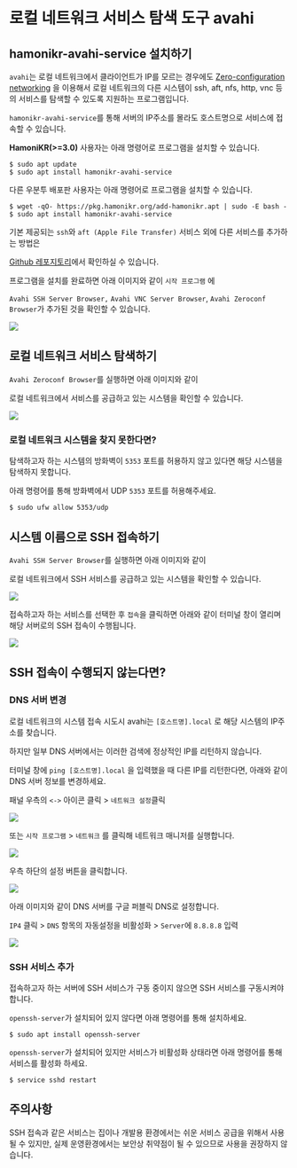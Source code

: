 # 로컬 네트워크 서비스 탐색 도구 avahi

## hamonikr-avahi-service 설치하기 <a href="#activitywatch" id="activitywatch"></a>

`avahi`는 로컬 네트워크에서 클라이언트가 IP를 모르는 경우에도 [Zero-configuration networking](https://en.wikipedia.org/wiki/Zero-configuration\_networking) 을 이용해서 로컬 네트워크의 다른 시스템이 ssh, aft, nfs, http, vnc 등의 서비스를 탐색할 수 있도록 지원하는 프로그램입니다.

`hamonikr-avahi-service`를 통해 서버의 IP주소를 몰라도 호스트명으로 서비스에 접속할 수 있습니다.

**HamoniKR(>=3.0)** 사용자는 아래 명령어로 프로그램을 설치할 수 있습니다.

```
$ sudo apt update
$ sudo apt install hamonikr-avahi-service
```

다른 우분투 배포판 사용자는 아래 명령어로 프로그램을 설치할 수 있습니다.

```
$ wget -qO- https://pkg.hamonikr.org/add-hamonikr.apt | sudo -E bash -
$ sudo apt install hamonikr-avahi-service
```

기본 제공되는 `ssh`와 `aft (Apple File Transfer)` 서비스 외에 다른 서비스를 추가하는 방법은

[Github 레포지토리](https://github.com/hamonikr/hamonikr-avahi-service)에서 확인하실 수 있습니다.‌

프로그램을 설치를 완료하면 아래 이미지와 같이 `시작 프로그램` 에&#x20;

`Avahi SSH Server Browser,` `Avahi VNC Server Browser`, `Avahi Zeroconf Browser`가 추가된 것을 확인할 수 있습니다.

![](<../.gitbook/assets/image (159).png>)



## 로컬 네트워크 서비스 탐색하기

`Avahi Zeroconf Browser`를 실행하면 아래 이미지와 같이

로컬 네트워크에서 서비스를 공급하고 있는 시스템을 확인할 수 있습니다.

![](<../.gitbook/assets/image (205).png>)

### 로컬 네트워크 시스템을 찾지 못한다면?

탐색하고자 하는 시스템의 방화벽이 `5353` 포트를 허용하지 않고 있다면 해당 시스템을 탐색하지 못합니다.

아래 명령어를 통해 방화벽에서 UDP `5353` 포트를 허용해주세요.

```
$ sudo ufw allow 5353/udp
```

## 시스템 이름으로 SSH 접속하기

`Avahi SSH Server Browser`를 실행하면 아래 이미지와 같이

로컬 네트워크에서 SSH 서비스를 공급하고 있는 시스템을 확인할 수 있습니다.

![](<../.gitbook/assets/image (399).png>)

접속하고자 하는 서비스를 선택한 후 `접속`을 클릭하면 아래와 같이 터미널 창이 열리며 해당 서버로의 SSH 접속이 수행됩니다.

![](<../.gitbook/assets/image (279).png>)

## SSH 접속이 수행되지 않는다면?

### DNS 서버 변경

로컬 네트워크의 시스템 접속 시도시 avahi는 `[호스트명].local` 로 해당 시스템의 IP주소를 찾습니다.

하지만 일부 DNS 서버에서는 이러한 검색에 정상적인 IP를 리턴하지 않습니다.

터미널 창에 `ping [호스트명].local` 을 입력했을 때 다른 IP를 리턴한다면, 아래와 같이 DNS 서버 정보를 변경하세요.

패널 우측의 `<->` 아이콘 클릭 > `네트워크 설정`클릭

![](<../.gitbook/assets/image (272).png>)

또는 `시작 프로그램` > `네트워크` 를 클릭해 네트워크 매니저를 실행합니다.

![](<../.gitbook/assets/image (428).png>)

우측 하단의 설정 버튼을 클릭합니다.

![](<../.gitbook/assets/스크린샷, 2021-06-08 18-54-44.png>)

아래 이미지와 같이 DNS 서버를 구글 퍼블릭 DNS로 설정합니다.

`IP4` 클릭 > `DNS` 항목의 자동설정을 비활성화 > `Server`에 `8.8.8.8` 입력

![](<../.gitbook/assets/image (193).png>)

### SSH  서비스 추가

접속하고자 하는 서버에 SSH 서비스가 구동 중이지 않으면 SSH 서비스를 구동시켜야 합니다.

`openssh-server`가 설치되어 있지 않다면 아래 명령어를 통해 설치하세요.

```
$ sudo apt install openssh-server
```

`openssh-server`가 설치되어 있지만 서비스가 비활성화 상태라면 아래 명령어를 통해 서비스를 활성화 하세요.

```
$ service sshd restart
```

## 주의사항

SSH 접속과 같은 서비스는 집이나 개발용 환경에서는 쉬운 서비스 공급을 위해서 사용될 수 있지만, 실제 운영환경에서는 보안상 취약점이 될 수 있으므로 사용을 권장하지 않습니다.
